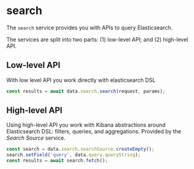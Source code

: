 # search

The `search` service provides you with APIs to query Elasticsearch.

The services are split into two parts: (1) low-level API; and (2) high-level API.

## Low-level API

With low level API you work directly with elasticsearch DSL

```typescript
const results = await data.search.search(request, params);
```

## High-level API

Using high-level API you work with Kibana abstractions around Elasticsearch DSL: filters, queries, and aggregations. Provided by the *Search Source* service.

```typescript
const search = data.search.searchSource.createEmpty();
search.setField('query', data.query.queryString);
const results = await search.fetch();
```

